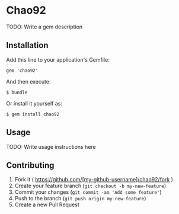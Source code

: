 # Chao92

TODO: Write a gem description

## Installation

Add this line to your application's Gemfile:

    gem 'chao92'

And then execute:

    $ bundle

Or install it yourself as:

    $ gem install chao92

## Usage

TODO: Write usage instructions here

## Contributing

1. Fork it ( https://github.com/[my-github-username]/chao92/fork )
2. Create your feature branch (`git checkout -b my-new-feature`)
3. Commit your changes (`git commit -am 'Add some feature'`)
4. Push to the branch (`git push origin my-new-feature`)
5. Create a new Pull Request
